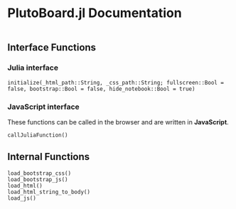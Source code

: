 # PlutoBoard.jl Documentation

```@contents
```

## Interface Functions

### Julia interface
```@docs
initialize(_html_path::String, _css_path::String; fullscreen::Bool = false, bootstrap::Bool = false, hide_notebook::Bool = true)
```

### JavaScript interface
These functions can be called in the browser and are written in **JavaScript**.
```@docs
callJuliaFunction()
```

## Internal Functions

```@docs
load_bootstrap_css()
load_bootstrap_js()
load_html()
load_html_string_to_body()
load_js()
```